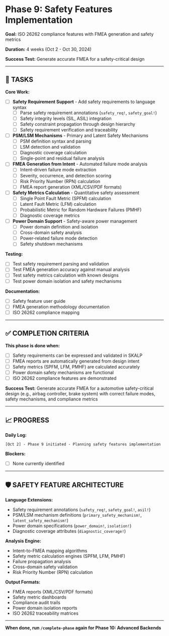 # Phase 9: Safety Features Implementation

**Goal:** ISO 26262 compliance features with FMEA generation and safety metrics

**Duration:** 4 weeks (Oct 2 - Oct 30, 2024)

**Success Test:** Generate accurate FMEA for a safety-critical design

---

## 🎯 TASKS

**Core Work:**
- [ ] **Safety Requirement Support** - Add safety requirements to language syntax
  - [ ] Parse safety requirement annotations (`safety_req!`, `safety_goal!`)
  - [ ] Safety integrity levels (SIL, ASIL) integration
  - [ ] Safety constraint propagation through design hierarchy
  - [ ] Safety requirement verification and traceability

- [ ] **PSM/LSM Mechanisms** - Primary and Latent Safety Mechanisms
  - [ ] PSM definition syntax and parsing
  - [ ] LSM detection and validation
  - [ ] Diagnostic coverage calculation
  - [ ] Single-point and residual failure analysis

- [ ] **FMEA Generation from Intent** - Automated failure mode analysis
  - [ ] Intent-driven failure mode extraction
  - [ ] Severity, occurrence, and detection scoring
  - [ ] Risk Priority Number (RPN) calculation
  - [ ] FMEA report generation (XML/CSV/PDF formats)

- [ ] **Safety Metrics Calculation** - Quantitative safety assessment
  - [ ] Single Point Fault Metric (SPFM) calculation
  - [ ] Latent Fault Metric (LFM) calculation
  - [ ] Probabilistic Metric for Random Hardware Failures (PMHF)
  - [ ] Diagnostic coverage metrics

- [ ] **Power Domain Support** - Safety-aware power management
  - [ ] Power domain definition and isolation
  - [ ] Cross-domain safety analysis
  - [ ] Power-related failure mode detection
  - [ ] Safety shutdown mechanisms

**Testing:**
- [ ] Test safety requirement parsing and validation
- [ ] Test FMEA generation accuracy against manual analysis
- [ ] Test safety metrics calculation with known designs
- [ ] Test power domain isolation and safety mechanisms

**Documentation:**
- [ ] Safety feature user guide
- [ ] FMEA generation methodology documentation
- [ ] ISO 26262 compliance mapping

---

## ✅ COMPLETION CRITERIA

**This phase is done when:**
- [ ] Safety requirements can be expressed and validated in SKALP
- [ ] FMEA reports are automatically generated from design intent
- [ ] Safety metrics (SPFM, LFM, PMHF) are calculated accurately
- [ ] Power domain safety mechanisms are functional
- [ ] ISO 26262 compliance features are demonstrated

**Success Test:** Generate accurate FMEA for a automotive safety-critical design (e.g., airbag controller, brake system) with correct failure modes, safety mechanisms, and compliance metrics

---

## 📈 PROGRESS

**Daily Log:**
```
[Oct 2] - Phase 9 initiated - Planning safety features implementation
```

**Blockers:**
- [ ] None currently identified

---

## 🛡️ SAFETY FEATURE ARCHITECTURE

**Language Extensions:**
- Safety requirement annotations (`safety_req!`, `safety_goal!`, `asil!`)
- PSM/LSM mechanism definitions (`primary_safety_mechanism!`, `latent_safety_mechanism!`)
- Power domain specifications (`power_domain!`, `isolation!`)
- Diagnostic coverage attributes (`diagnostic_coverage!`)

**Analysis Engine:**
- Intent-to-FMEA mapping algorithms
- Safety metric calculation engines (SPFM, LFM, PMHF)
- Failure propagation analysis
- Cross-domain safety validation
- Risk Priority Number (RPN) calculation

**Output Formats:**
- FMEA reports (XML/CSV/PDF formats)
- Safety metric dashboards
- Compliance audit trails
- Power domain isolation reports
- ISO 26262 traceability matrices

---

**When done, run `/complete-phase` again for Phase 10: Advanced Backends**